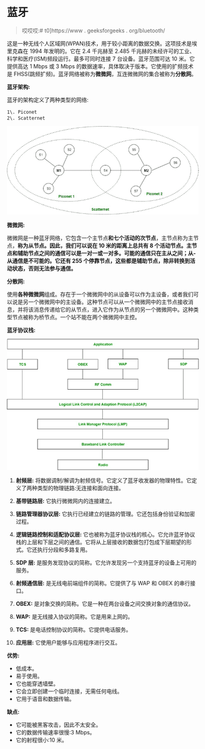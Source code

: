 # 蓝牙

> 哎哎哎:# t0]https://www . geeksforgeeks . org/bluetooth/

这是一种无线个人区域网(WPAN)技术，用于较小距离的数据交换。这项技术是埃里克森在 1994 年发明的。它在 2.4 千兆赫至 2.485 千兆赫的未经许可的工业、科学和医疗(ISM)频段运行。最多可同时连接 7 台设备。蓝牙范围可达 10 米。它提供高达 1 Mbps 或 3 Mbps 的数据速率，具体取决于版本。它使用的扩频技术是 FHSS(跳频扩频)。蓝牙网络被称为**微微网**，互连微微网的集合被称为**分散网**。

**蓝牙架构:**

蓝牙的架构定义了两种类型的网络:

```
1\. Piconet
2\. Scatternet
```

![](img/03d89147bde13e819a5ab84832c612e0.png)

**微微网:**

微微网是一种蓝牙网络，它包含一个主节点**和七个活动的次节点**，主节点称为主节点，**称为从节点。因此，我们可以说在 10 米的距离上总共有 8 个活动节点。主节点和辅助节点之间的通信可以是一对一或一对多。可能的通信只在主从之间；从-从通信是不可能的。它还有 **255 个停靠节点**，这些都是辅助节点，除非转换到活动状态，否则无法参与通信。**

**分散网:**

使用**各种微微网**组成。存在于一个微微网中的从设备可以作为主设备，或者我们可以说是另一个微微网中的主设备。这种节点可以从一个微微网中的主节点接收消息，并将该消息传递给它的从节点，进入它作为从节点的另一个微微网中。这种类型节点被称为桥节点。一个站不能在两个微微网中主控。

**蓝牙协议栈:**

![](img/b98a3d158dd3e1b3d430b56c2a9f0dc0.png)

1.  **射频层:**
    将数据调制/解调为射频信号。它定义了蓝牙收发器的物理特性。它定义了两种类型的物理链路:无连接和面向连接。

2.  **基带链路层:**
    它执行微微网内的连接建立。

3.  **链路管理器协议层:**
    它执行已经建立的链路的管理。它还包括身份验证和加密过程。

4.  **逻辑链路控制和适配协议层:**
    它也被称为蓝牙协议栈的核心。它允许蓝牙协议栈的上层和下层之间的通信。它将从上层接收的数据包打包成下层期望的形式。它还执行分段和多路复用。

5.  **SDP 层:**
    是服务发现协议的简称。它允许发现另一个支持蓝牙的设备上可用的服务。

6.  **射频通信层:**
    是无线电前端组件的简称。它提供了与 WAP 和 OBEX 的串行接口。

7.  **OBEX:**
    是对象交换的简称。它是一种在两台设备之间交换对象的通信协议。

8.  **WAP:**
    是无线接入协议的简称。它是用来上网的。

9.  **TCS:**
    是电话控制协议的简称。它提供电话服务。

10.  **应用层:**
    它使用户能够与应用程序进行交互。

**优势:**

*   低成本。
*   易于使用。
*   它也能穿透墙壁。
*   它会立即创建一个临时连接，无需任何电线。
*   它用于语音和数据传输。

**缺点:**

*   它可能被黑客攻击，因此不太安全。
*   它的数据传输速率很慢:3 Mbps。
*   它的射程很小:10 米。